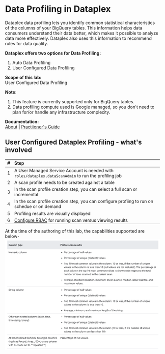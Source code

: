 # Data Profiling in Dataplex

Dataplex data profiling lets you identify common statistical characteristics of the columns of your BigQuery tables. This information helps data consumers understand their data better, which makes it possible to analyze data more effectively. Dataplex also uses this information to recommend rules for data quality.

**Dataplex offers two options for Data Profiling:**<br>
1. Auto Data Profiling
2. User Configured Data Profiling

**Scope of this lab:**<br>
User Configured Data Profiling

**Note:**<br>
1. This feature is currently supported only for BigQuery tables.
2. Data profiling compute used is Google managed, so you don't need to plan for/or handle any infrastructure complexity.

**Documentation:**<br>
[About](https://cloud.google.com/dataplex/docs/data-profiling-overview#limitations_in_public_preview) | 
[Practiioner's Guide](https://cloud.google.com/dataplex/docs/use-data-profiling)

## User Configured Dataplex Profiling - what's involved

| # | Step | 
| -- | :--- |
| 1 | A User Managed Service Account is needed with ```roles/dataplex.dataScanAdmin``` to run the profiling job|
| 2 | A scan profile needs to be created against a table|
| 3 | In the scan profile creation step, you can select a full scan or incremental|
| 4 | In the scan profile creation step, you can configure profiing to run on schedue or on demand|
| 5 | Profiling results are visually displayed|
| 6 | [Configure RBAC](https://cloud.google.com/dataplex/docs/use-data-profiling#datascan_permissions_and_roles) for running scan versus viewing results |

At the time of the authoring of this lab, the capabilities supported are below-
![supported](/lab8/resources/imgs/lab-profiling-01.png)



